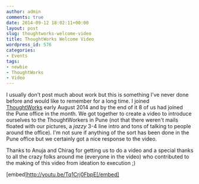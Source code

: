 ```yaml
---
author: admin
comments: true
date: 2014-09-12 18:02:11+00:00
layout: post
slug: thoughtworks-welcome-video
title: ThoughtWorks Welcome Video
wordpress_id: 576
categories:
- Events
tags:
- newbie
- ThoughtWorks
- Video
---
```


I usually don't post much about work but this is something I've never done before and would like to remember for a long time. I joined [ThoughtWorks](http://thoughtworks.com) early August 2014 and by the end of it 8 of us had joined the Pune office in the month. We got together to create a video to introduce ourselves to the ThoughtWorkers in Pune (not that there weren't mails floated with our pictures, a _jazzy_ 3-4 line intro and tons of talking to people around the office). I'm not sure if anything of the sort has been done in the Pune office but we certainly got a nice response to the video.

<!-- more -->

Thanks to Anuja and Chirag for getting us to do a video and a special thanks to all the crazy folks around me (everyone in the video) who contributed to the making of this video from ideation to execution ;)

[embed]http://youtu.be/Tq1Crj0FbpE[/embed]
